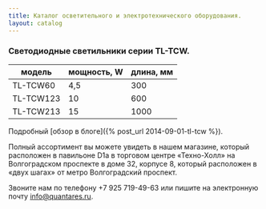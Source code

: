 ```yaml
---
title: Каталог осветительного и электротехнического оборудования.
layout: catalog
---
```


### Светодиодные светильники серии TL-TCW.

| модель | мощность, W | длина, мм |
| - | - | - |
| TL-TCW60 | 4,5 | 300 |
| TL-TCW123 | 10 | 600 |
| TL-TCW213 | 15 | 1000 |

Подробный [обзор в блоге]({% post_url 2014-09-01-tl-tcw %}).

Полный ассортимент вы можете увидеть в нашем магазине, который расположен в павильоне D1a в торговом центре «Техно-Холл» на Волгоградском проспекте в доме 32, корпусе 8, который расположен в «двух шагах» от метро Волгоградский проспект.

Звоните нам по телефону +7 925 719-49-63 или пишите на электронную почту [info@quantares.ru](mailto:info@quantares.ru).
